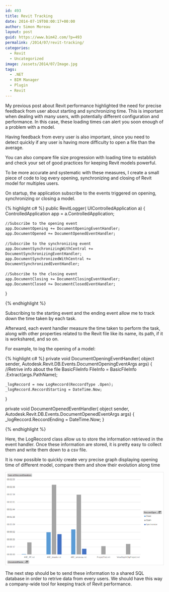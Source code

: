```yaml
---
id: 493
title: Revit Tracking
date: 2014-07-19T08:00:17+00:00
author: Simon Moreau
layout: post
guid: https://www.bim42.com/?p=493
permalink: /2014/07/revit-tracking/
categories:
  - Revit
  - Uncategorized
image: /assets/2014/07/Image.jpg
tags:
  - .NET
  - BIM Manager
  - Plugin
  - Revit
---
```

My previous post about Revit performance highlighted the need for precise feedback from user about starting and synchronizing time. This is important when dealing with many users, with potentially different configuration and performance. In this case, these loading times can alert you soon enough of a problem with a model.

Having feedback from every user is also important, since you need to detect quickly if any user is having more difficulty to open a file than the average.

You can also compare file size progression with loading time to establish and check your set of good practices for keeping Revit models powerful.

To be more accurate and systematic with these measures, I create a small piece of code to log every opening, synchronizing and closing of Revit model for multiples users.

On startup, the application subscribe to the events triggered on opening, synchronizing or closing a model.

{% highlight c# %}
public RevitLogger( UIControlledApplication a)
{
    ControlledApplication app = a.ControlledApplication;

    //Subscribe to the opening event
    app.DocumentOpening += DocumentOpeningEventHandler;
    app.DocumentOpened += DocumentOpenedEventHandler;

    //Subscribe to the synchronizing event
    app.DocumentSynchronizingWithCentral += DocumentSynchronizingEventHandler;
    app.DocumentSynchronizedWithCentral += DocumentSynchronizedEventHandler;

    //Subscribe to the closing event
    app.DocumentClosing += DocumentClosingEventHandler;
    app.DocumentClosed += DocumentClosedEventHandler;
}

{% endhighlight %}

Subscribing to the starting event and the ending event allow me to track down the time taken by each task.

Afterward, each event handler measure the time taken to perform the task, along with other properties related to the Revit file like its name, its path, if it is workshared, and so on.

For example, to log the opening of a model:

{% highlight c# %}
private void DocumentOpeningEventHandler(
                 object sender,
                 Autodesk.Revit.DB.Events.DocumentOpeningEventArgs args)
{
    //Retrive info about the file
    BasicFileInfo FileInfo = BasicFileInfo .Extract(args.PathName);

    _logReccord = new LogReccord(ReccordType .Open);
    _logReccord.ReccordStarting = DateTime.Now;
}

private void DocumentOpenedEventHandler(
                 object sender,
                 Autodesk.Revit.DB.Events.DocumentOpenedEventArgs args)
{
    _logReccord.ReccordEnding = DateTime.Now;
}

{% endhighlight %}

Here, the LogReccord class allow us to store the information retrieved in the event handler. Once these information are stored, it is pretty easy to collect them and write them down to a csv file.

It is now possible to quickly create very precise graph displaying opening time of different model, compare them and show their evolution along time

![Image](/assets/2014/07/Image.jpg)

The next step should be to send these information to a shared SQL database in order to retrive data from every users. We should have this way a company-wide tool for keeping track of Revit performance.